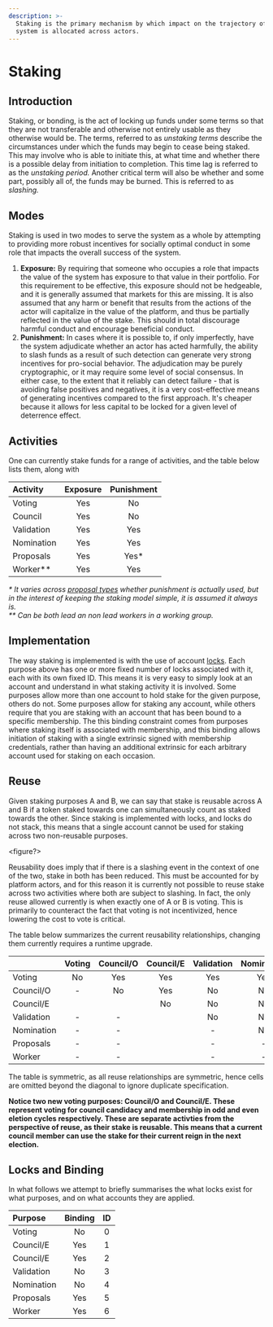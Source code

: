 ```yaml
---
description: >-
  Staking is the primary mechanism by which impact on the trajectory of the
  system is allocated across actors.
---
```


# Staking

## Introduction

Staking, or bonding,  is the act of locking up funds under some terms so that they are not transferable and otherwise not entirely usable as they otherwise would be. The terms, referred to as _unstaking terms_ describe the circumstances under which the funds may begin to cease being staked. This may involve who is able to initiate this, at what time and whether there is a possible delay from initiation to completion. This time lag is referred to as the _unstaking period._ Another critical term will also be whether and some part, possibly all of, the funds may be burned. This is referred to as _slashing._ 

## **Modes**

Staking is used in two modes to serve the system as a whole by attempting to providing more robust incentives for socially optimal conduct in some role that impacts the overall success of the system.

1. **Exposure:** By requiring that someone who occupies a role that impacts the value of the system has exposure to that value in their portfolio. For this requirement to be effective, this exposure should not be hedgeable, and it is generally assumed that markets for this are missing. It is also assumed that any harm or benefit that results from the actions of the actor will capitalize in the value of the platform, and thus be partially reflected in the value of the stake. This should in total discourage harmful conduct and encourage beneficial conduct. 
2. **Punishment:** In cases where it is possible to, if only imperfectly, have the system adjudicate whether an actor has acted harmfully, the ability to slash funds as a result of such detection can generate very strong incentives for pro-social behavior. The adjudication may be purely cryptographic, or it may require some level of social consensus. In either case, to the extent that it reliably can detect failure - that is avoiding false positives and negatives, it is a very cost-effective means of generating incentives compared to the first approach. It's cheaper because it allows for less capital to be locked for a given level of deterrence effect. 

## Activities

One can currently stake funds for a range of activities, and the table below lists them, along with

| Activity | Exposure | Punishment |
| :--- | :---: | :---: |
| Voting | Yes | No |
| Council | Yes | No |
| Validation | Yes | Yes |
| Nomination | Yes | Yes |
| Proposals | Yes | Yes\* |
| Worker\*\* | Yes | Yes |

_\* It varies across_ [_proposal types_](../governance/proposals.md#proposal-type) _whether punishment is actually used, but in the interest of keeping the staking model simple, it is assumed it always is.   
\*\*  Can be both lead an non lead workers in a working group._

## Implementation

The way staking is implemented is with the use of account [locks](account.md#locks). Each purpose above has one or more fixed number of locks associated with it, each with its own fixed ID. This means it is very easy to simply look at an account and understand in what staking activity it is involved. Some purposes allow more than one account to hold stake for the given purpose, others do not. Some purposes allow for staking any account, while others require that you are staking with an account that has been bound to a specific membership. The this binding constraint comes from purposes where staking itself is associated with membership, and this binding allows initiation of staking with a single extrinsic signed with membership credentials, rather than having an additional extrinsic for each arbitrary account used for staking on each occasion.

## Reuse

Given staking purposes A and B, we can say that stake is reusable across A and B if a token staked towards one can simultaneously count as staked towards the other. Since staking is implemented with locks, and locks do not stack, this means that a single account cannot be used for staking across two non-reusable purposes.  
  
&lt;figure?&gt;  
  
Reusability does imply that if there is a slashing event in the context of one of the two, stake in both has been reduced. This must be accounted for by platform actors, and for this reason it is currently not possible to reuse stake across two activities where both are subject to slashing. In fact, the only reuse allowed currently is when exactly one of A or B is voting. This is primarily to counteract the fact that voting is not incentivized, hence lowering the cost to vote is critical.   
  
The table below summarizes the current reusability relationships, changing them currently requires a runtime upgrade.

|  | Voting | Council/O | Council/E | Validation | Nomination | Proposals | Worker |
| :--- | :---: | :---: | :---: | :---: | :---: | :---: | :---: |
| Voting | No | Yes | Yes | Yes | Yes | Yes | Yes |
| Council/O | - | No | Yes | No | No | No | No |
| Council/E |  |  | No | No | No | No | No |
| Validation | - | - |  | No | No | No | No |
| Nomination | - | - |  | - | No | No | No |
| Proposals | - | - |  | - | - | No | No |
| Worker | - | - |  | - | - | - | No |

The table is symmetric, as all reuse relationships are symmetric, hence cells are omitted beyond the diagonal to ignore duplicate specification.

**Notice two new voting purposes: Council/O and Council/E. These represent voting for council candidacy and membership in odd and even eletion cycles respectively. These are separate activties from the perspective of reuse, as their stake is reusable. This means that a current council member can use the stake for their current reign in the next election.**

## Locks and Binding

In what follows we attempt to briefly summarises the what locks exist for what purposes, and on what accounts they are applied.

| Purpose | Binding | ID |
| :--- | :---: | :---: |
| Voting | No | 0 |
| Council/E | Yes | 1 |
| Council/E | Yes | 2 |
| Validation | No | 3 |
| Nomination | No | 4 |
| Proposals | Yes | 5 |
| Worker | Yes | 6 |





